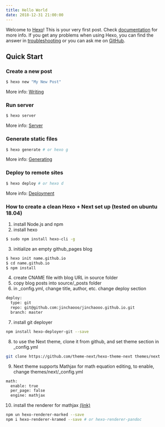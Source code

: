 ```yaml
---
title: Hello World
date: 2018-12-31 21:00:00
---
```

Welcome to [Hexo](https://hexo.io/)! This is your very first post. Check [documentation](https://hexo.io/docs/) for more info. If you get any problems when using Hexo, you can find the answer in [troubleshooting](https://hexo.io/docs/troubleshooting.html) or you can ask me on [GitHub](https://github.com/hexojs/hexo/issues).

## Quick Start

### Create a new post

``` bash
$ hexo new "My New Post"
```

More info: [Writing](https://hexo.io/docs/writing.html)

### Run server

``` bash
$ hexo server
```

More info: [Server](https://hexo.io/docs/server.html)

### Generate static files

``` bash
$ hexo generate # or hexo g
```

More info: [Generating](https://hexo.io/docs/generating.html)

### Deploy to remote sites

``` bash
$ hexo deploy # or hexo d
```

More info: [Deployment](https://hexo.io/docs/deployment.html)
<!--more-->

### How to create a clean Hexo + Next set up (tested on ubuntu 18.04)
1. install Node.js and npm
2. install hexo
``` bash
$ sudo npm install hexo-cli -g
```
3. initialize an empty github_pages blog
``` bash
$ hexo init name.github.io
$ cd name.github.io
$ npm install
```
4. create CNAME file with blog URL in source folder
5. copy blog posts into source/_posts folder
6. in _config.yml, change title, author, etc. change deploy section
``` bash
deploy:
  type: git
  repo: git@github.com:jinchaooo/jinchaooo.github.io.git
  branch: master
```
7. install git deployer 
``` bash
npm install hexo-deployer-git --save
```
8. to use the Next theme, clone it from github, and set theme section in _config.yml
``` bash
git clone https://github.com/theme-next/hexo-theme-next themes/next
```
9. Next theme supports Mathjax for math equation editing, to enable, change themes/next/_config.yml
``` bash
math:
  enable: true
  per_page: false
  engine: mathjax
```
10. install the renderer for mathjax [(link)](https://github.com/theme-next/hexo-theme-next/blob/master/docs/MATH.md)
``` bash
npm un hexo-renderer-marked --save
npm i hexo-renderer-kramed --save # or hexo-renderer-pandoc
```